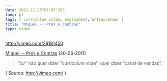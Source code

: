 ```yaml
---
date: 2011-11-25T07:07:28Z
lang: pt
tags: [ curriculum vitae, employment, entrepreneur ]
title: "Miguel -- Prós e Contras"
type: video
---
```


http://vimeo.com/28191450

[Miguel -- Prós e Contras](http://vimeo.com/28191450) (20-06-2011)

> "cv" não quer dizer "curriculum vitae", quer dizer "canal de vendas".

( Source: <http://vimeo.com/> )

